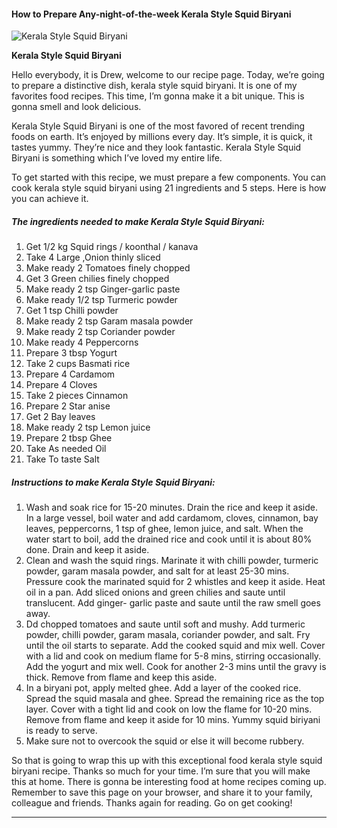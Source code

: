             

#### How to Prepare Any-night-of-the-week Kerala Style Squid Biryani

![Kerala Style Squid Biryani](https://img-global.cpcdn.com/recipes/93b5b027dafe5450/751x532cq70/kerala-style-squid-biryani-recipe-main-photo.jpg)

**Kerala Style Squid Biryani**

Hello everybody, it is Drew, welcome to our recipe page. Today, we’re going to prepare a distinctive dish, kerala style squid biryani. It is one of my favorites food recipes. This time, I’m gonna make it a bit unique. This is gonna smell and look delicious.

Kerala Style Squid Biryani is one of the most favored of recent trending foods on earth. It’s enjoyed by millions every day. It’s simple, it is quick, it tastes yummy. They’re nice and they look fantastic. Kerala Style Squid Biryani is something which I’ve loved my entire life.

To get started with this recipe, we must prepare a few components. You can cook kerala style squid biryani using 21 ingredients and 5 steps. Here is how you can achieve it.

##### The ingredients needed to make Kerala Style Squid Biryani:

1.  Get 1/2 kg Squid rings / koonthal / kanava
2.  Take 4 Large ,Onion thinly sliced
3.  Make ready 2 Tomatoes finely chopped
4.  Get 3 Green chilies finely chopped
5.  Make ready 2 tsp Ginger-garlic paste
6.  Make ready 1/2 tsp Turmeric powder
7.  Get 1 tsp Chilli powder
8.  Make ready 2 tsp Garam masala powder
9.  Make ready 2 tsp Coriander powder
10.  Make ready 4 Peppercorns
11.  Prepare 3 tbsp Yogurt
12.  Take 2 cups Basmati rice
13.  Prepare 4 Cardamom
14.  Prepare 4 Cloves
15.  Take 2 pieces Cinnamon
16.  Prepare 2 Star anise
17.  Get 2 Bay leaves
18.  Make ready 2 tsp Lemon juice
19.  Prepare 2 tbsp Ghee
20.  Take As needed Oil
21.  Take To taste Salt

##### Instructions to make Kerala Style Squid Biryani:

1.  Wash and soak rice for 15-20 minutes. Drain the rice and keep it aside. In a large vessel, boil water and add cardamom, cloves, cinnamon, bay leaves, peppercorns, 1 tsp of ghee, lemon juice, and salt. When the water start to boil, add the drained rice and cook until it is about 80% done. Drain and keep it aside.
2.  Clean and wash the squid rings. Marinate it with chilli powder, turmeric powder, garam masala powder, and salt for at least 25-30 mins. Pressure cook the marinated squid for 2 whistles and keep it aside. Heat oil in a pan. Add sliced onions and green chilies and saute until translucent. Add ginger- garlic paste and saute until the raw smell goes away.
3.  Dd chopped tomatoes and saute until soft and mushy. Add turmeric powder, chilli powder, garam masala, coriander powder, and salt. Fry until the oil starts to separate. Add the cooked squid and mix well. Cover with a lid and cook on medium flame for 5-8 mins, stirring occasionally. Add the yogurt and mix well. Cook for another 2-3 mins until the gravy is thick. Remove from flame and keep this aside.
4.  In a biryani pot, apply melted ghee. Add a layer of the cooked rice. Spread the squid masala and ghee. Spread the remaining rice as the top layer. Cover with a tight lid and cook on low the flame for 10-20 mins. Remove from flame and keep it aside for 10 mins. Yummy squid biriyani is ready to serve.
5.  Make sure not to overcook the squid or else it will become rubbery.

So that is going to wrap this up with this exceptional food kerala style squid biryani recipe. Thanks so much for your time. I’m sure that you will make this at home. There is gonna be interesting food at home recipes coming up. Remember to save this page on your browser, and share it to your family, colleague and friends. Thanks again for reading. Go on get cooking!

* * *